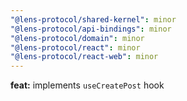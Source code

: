 ```yaml
---
"@lens-protocol/shared-kernel": minor
"@lens-protocol/api-bindings": minor
"@lens-protocol/domain": minor
"@lens-protocol/react": minor
"@lens-protocol/react-web": minor
---
```


**feat:** implements `useCreatePost` hook
